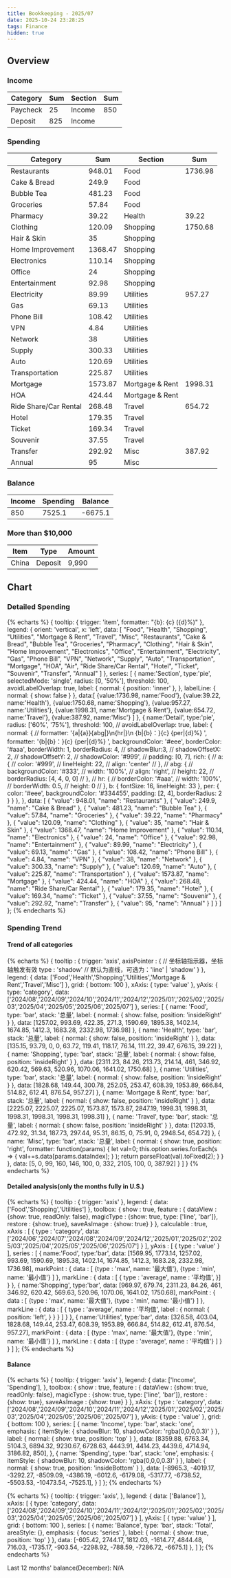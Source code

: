 ```yaml
---
title: Bookkeeping - 2025/07
date: 2025-10-24 23:28:25
tags: Finance
hidden: true
---
```


## Overview

### Income

| Category              | Sum     | Section         | Sum     |
| --------------------- | ------- | --------------- | ------- |
| Paycheck              | 25      | Income          | 850     |
| Deposit               | 825     | Income          |         |

### Spending

| Category              | Sum     | Section         | Sum     |
| --------------------- | ------- | --------------- | ------- |
| Restaurants           | 948.01  | Food            | 1736.98 |
| Cake & Bread          | 249.9   | Food            |         |
| Bubble Tea            | 481.23  | Food            |         |
| Groceries             | 57.84   | Food            |         |
| Pharmacy              | 39.22   | Health          | 39.22   |
| Clothing              | 120.09  | Shopping        | 1750.68 |
| Hair & Skin           | 35      | Shopping        |         |
| Home Improvement      | 1368.47 | Shopping        |         |
| Electronics           | 110.14  | Shopping        |         |
| Office                | 24      | Shopping        |         |
| Entertainment         | 92.98   | Shopping        |         |
| Electricity           | 89.99   | Utilities       | 957.27  |
| Gas                   | 69.13   | Utilities       |         |
| Phone Bill            | 108.42  | Utilities       |         |
| VPN                   | 4.84    | Utilities       |         |
| Network               | 38      | Utilities       |         |
| Supply                | 300.33  | Utilities       |         |
| Auto                  | 120.69  | Utilities       |         |
| Transportation        | 225.87  | Utilities       |         |
| Mortgage              | 1573.87 | Mortgage & Rent | 1998.31 |
| HOA                   | 424.44  | Mortgage & Rent |         |
| Ride Share/Car Rental | 268.48  | Travel          | 654.72  |
| Hotel                 | 179.35  | Travel          |         |
| Ticket                | 169.34  | Travel          |         |
| Souvenir              | 37.55   | Travel          |         |
| Transfer              | 292.92  | Misc            | 387.92  |
| Annual                | 95      | Misc            |         |

### Balance

| Income | Spending | Balance  |
| ------ | -------- | -------- |
| 850    | 7525.1   | \-6675.1 |

### More than $10,000

| Item          | Type      | Amount |
| ------------- | --------- | ------ |
|China          | Deposit   | 9,990  |

## Chart

### Detailed Spending

{% echarts %}
{
    tooltip: {
        trigger: 'item',
        formatter: "{b}: {c} ({d}%)"
    },
    legend: {
        orient: 'vertical',
        x: 'left',
        data: [
            "Food", "Health", "Shopping", "Utilities", "Mortgage & Rent", "Travel", "Misc", "Restaurants", "Cake & Bread", "Bubble Tea", "Groceries", "Pharmacy", "Clothing", "Hair & Skin", "Home Improvement", "Electronics", "Office", "Entertainment", "Electricity", "Gas", "Phone Bill", "VPN", "Network", "Supply", "Auto", "Transportation", "Mortgage", "HOA", "Air", "Ride Share/Car Rental", "Hotel", "Ticket", "Souvenir", "Transfer", "Annual"
        ]
    },
    series: [
        {
            name:'Section',
            type:'pie',
            selectedMode: 'single',
            radius: [0, '50%'],
            threshold: 100,
            avoidLabelOverlap: true,
            label: {
                normal: {
                    position: 'inner'
                },
            },
            labelLine: {
                normal: {
                    show: false
                }
            },
            data:[
                {value:1736.98, name:'Food'},
                {value:39.22, name:'Health'},
                {value:1750.68, name:'Shopping'},
                {value:957.27, name:'Utilities'},
                {value:1998.31, name:'Mortgage & Rent'},
                {value:654.72, name:'Travel'},
                {value:387.92, name:'Misc'}
            ]
        },
        {
            name:'Detail',
            type:'pie',
            radius: ['60%', '75%'],
            threshold: 100,
            // avoidLabelOverlap: true,
            label: {
                normal: {
                    // formatter: '{a|{a}}{abg|}\n{hr|}\n  {b|{b}：}{c}  {per|{d}%}  ',
                    formatter: '{b|{b}：}{c}  {per|{d}%}  ',
                    backgroundColor: '#eee',
                    borderColor: '#aaa',
                    borderWidth: 1,
                    borderRadius: 4,
                    // shadowBlur:3,
                    // shadowOffsetX: 2,
                    // shadowOffsetY: 2,
                    // shadowColor: '#999',
                    // padding: [0, 7],
                    rich: {
                        // a: {
                        //    color: '#999',
                        //    lineHeight: 22,
                        //    align: 'center'
                        // },
                        // abg: {
                        //     backgroundColor: '#333',
                        //     width: '100%',
                        //     align: 'right',
                        //     height: 22,
                        //     borderRadius: [4, 4, 0, 0]
                        // },
                        // hr: {
                        //    borderColor: '#aaa',
                        //    width: '100%',
                        //    borderWidth: 0.5,
                        //    height: 0
                        // },
                        b: {
                            fontSize: 16,
                            lineHeight: 33
                        },
                        per: {
                            color: '#eee',
                            backgroundColor: '#334455',
                            padding: [2, 4],
                            borderRadius: 2
                        }
                    }
                },
            },
            data:
            [
                { "value": 948.01, "name": "Restaurants" },
                { "value": 249.9, "name": "Cake & Bread" },
                { "value": 481.23, "name": "Bubble Tea" },
                { "value": 57.84, "name": "Groceries" },
                { "value": 39.22, "name": "Pharmacy" },
                { "value": 120.09, "name": "Clothing" },
                { "value": 35, "name": "Hair & Skin" },
                { "value": 1368.47, "name": "Home Improvement" },
                { "value": 110.14, "name": "Electronics" },
                { "value": 24, "name": "Office" },
                { "value": 92.98, "name": "Entertainment" },
                { "value": 89.99, "name": "Electricity" },
                { "value": 69.13, "name": "Gas" },
                { "value": 108.42, "name": "Phone Bill" },
                { "value": 4.84, "name": "VPN" },
                { "value": 38, "name": "Network" },
                { "value": 300.33, "name": "Supply" },
                { "value": 120.69, "name": "Auto" },
                { "value": 225.87, "name": "Transportation" },
                { "value": 1573.87, "name": "Mortgage" },
                { "value": 424.44, "name": "HOA" },
                { "value": 268.48, "name": "Ride Share/Car Rental" },
                { "value": 179.35, "name": "Hotel" },
                { "value": 169.34, "name": "Ticket" },
                { "value": 37.55, "name": "Souvenir" },
                { "value": 292.92, "name": "Transfer" },
                { "value": 95, "name": "Annual" }
            ]
        }
    ]
};
{% endecharts %}

### Spending Trend

#### Trend of all categories

{% echarts %}
{
    tooltip : {
        trigger: 'axis',
        axisPointer : {            // 坐标轴指示器，坐标轴触发有效
            type : 'shadow'        // 默认为直线，可选为：'line' | 'shadow'
        }
    },
    legend: {
        data: ['Food','Health','Shopping','Utilities','Mortgage & Rent','Travel','Misc']
    },
    grid: {
        bottom: 100
    },
    xAxis:  {
        type: 'value'
    },
    yAxis: {
        type: 'category',
        data: ['2024/08','2024/09','2024/10','2024/11','2024/12','2025/01','2025/02','2025/03','2025/04','2025/05','2025/06','2025/07']
    },
    series: [
        {
            name: 'Food',
            type: 'bar',
            stack: '总量',
            label: {
                normal: {
                    show: false,
                    position: 'insideRight'
                }
            },
            data: [1257.02, 993.69, 422.35, 271.3, 1590.69, 1895.38, 1402.14, 1674.85, 1412.3, 1683.28, 2332.98, 1736.98]
        },
        {
            name: 'Health',
            type: 'bar',
            stack: '总量',
            label: {
                normal: {
                    show: false,
                    position: 'insideRight'
                }
            },
            data: [135.15, 93.79, 0, 0, 63.72, 119.41, 118.17, 76.14, 111.22, 39.47, 676.15, 39.22]
        },
        {
            name: 'Shopping',
            type: 'bar',
            stack: '总量',
            label: {
                normal: {
                    show: false,
                    position: 'insideRight'
                }
            },
            data: [2311.23, 84.26, 213.73, 214.14, 461, 346.92, 620.42, 569.63, 520.96, 1070.06, 1641.02, 1750.68]
        },
        {
            name: 'Utilities',
            type: 'bar',
            stack: '总量',
            label: {
                normal: {
                    show: false,
                    position: 'insideRight'
                }
            },
            data: [1828.68, 149.44, 300.78, 252.05, 253.47, 608.39, 1953.89, 666.84, 514.82, 612.41, 876.54, 957.27]
        },
        {
            name: 'Mortgage & Rent',
            type: 'bar',
            stack: '总量',
            label: {
                normal: {
                    show: false,
                    position: 'insideRight'
                }
            },
            data: [2225.07, 2225.07, 2225.07, 1573.87, 1573.87, 2847.19, 1998.31, 1998.31, 1998.31, 1998.31, 1998.31, 1998.31]
        },
        {
            name: 'Travel',
            type: 'bar',
            stack: '总量',
            label: {
                normal: {
                    show: false,
                    position: 'insideRight'
                }
            },
            data: [1203.15, 472.92, 31.34, 187.73, 297.44, 95.31, 86.15, 0, 75.91, 0, 2948.54, 654.72]
        },
        {
            name: 'Misc',
            type: 'bar',
            stack: '总量',
            label: {
                normal: {
                    show: true,
                    position: 'right',
                    formatter: function(params) {
                        let val=0;
                        this.option.series.forEach(s => {
                            val+=s.data[params.dataIndex];
                        } );
                        return parseFloat(val).toFixed(2);
                    }
                }
            },
            data: [5, 0, 99, 160, 146, 100, 0, 332, 2105, 100, 0, 387.92]
        }
    ]
}
{% endecharts %}

#### Detailed analysis(only the months fully in U.S.)

{% echarts %}
{
    tooltip : {
        trigger: 'axis'
    },
    legend: {
        data:['Food','Shopping','Utilities']
    },
    toolbox: {
        show : true,
        feature : {
            dataView : {show: true, readOnly: false},
            magicType : {show: true, type: ['line', 'bar']},
            restore : {show: true},
            saveAsImage : {show: true}
        }
    },
    calculable : true,
    xAxis : [
        {
            type : 'category',
            data: ['2024/06','2024/07','2024/08','2024/09','2024/12','2025/01','2025/02','2025/03','2025/04','2025/05','2025/06','2025/07']
        }
    ],
    yAxis : [
        {
            type : 'value'
        }
    ],
    series : [
        {
            name:'Food',
            type:'bar',
            data: [1569.95, 1773.14, 1257.02, 993.69, 1590.69, 1895.38, 1402.14, 1674.85, 1412.3, 1683.28, 2332.98, 1736.98],
            markPoint : {
                data : [
                    {type : 'max', name: '最大值'},
                    {type : 'min', name: '最小值'}
                ]
            },
            markLine : {
                data : [
                {
                    type : 'average',
                    name : '平均值',
                }]
            }
        },
        {
            name:'Shopping',
            type:'bar',
            data: [969.97, 679.74, 2311.23, 84.26, 461, 346.92, 620.42, 569.63, 520.96, 1070.06, 1641.02, 1750.68],
            markPoint : {
                data : [
                    {type : 'max', name: '最大值'},
                    {type : 'min', name: '最小值'}
                ]
            },
            markLine : {
                data : [
                    {
                        type : 'average',
                        name : '平均值',
                        label : {
                            normal: {
                                position: 'left',
                            }
                        }
                    }
                ]
            }
        },
        {
            name:'Utilities',
            type:'bar',
            data: [326.58, 403.04, 1828.68, 149.44, 253.47, 608.39, 1953.89, 666.84, 514.82, 612.41, 876.54, 957.27],
            markPoint : {
                data : [
                    {type : 'max', name: '最大值'},
                    {type : 'min', name: '最小值'}
                ]
            },
            markLine : {
                data : [
                    {type : 'average', name : '平均值'}
                ]
            }
        }
    ]
};
{% endecharts %}

#### Balance

{% echarts %}
{
    tooltip: {
        trigger: 'axis'
    },
    legend: {
        data: ['Income', 'Spending'],
    },
    toolbox: {
        show : true,
        feature : {
            dataView : {show: true, readOnly: false},
            magicType : {show: true, type: ['line', 'bar']},
            restore : {show: true},
            saveAsImage : {show: true}
        }
    },
    xAxis: {
        type : 'category',
        data: ['2024/08','2024/09','2024/10','2024/11','2024/12','2025/01','2025/02','2025/03','2025/04','2025/05','2025/06','2025/07']
    },
    yAxis: {
        type : 'value'
    },
    grid: {
        bottom: 100
    },
    series: [
        {
            name: 'Income',
            type: 'bar',
            stack: 'one',
            emphasis: {
                itemStyle: {
                    shadowBlur: 10,
                    shadowColor: 'rgba(0,0,0,0.3)'
                }
            },
            label: {
                normal: {
                    show: true,
                    position: 'top'
                }
            },
            data: [8359.88, 6763.34, 5104.3, 6894.32, 9230.67, 6728.63, 4443.91, 4414.23, 4439.6, 4714.94, 3186.82, 850],
        },
        {
            name: 'Spending',
            type: 'bar',
            stack: 'one',
            emphasis: {
                itemStyle: {
                    shadowBlur: 10,
                    shadowColor: 'rgba(0,0,0,0.3)'
                }
            },
            label: {
                normal: {
                    show: true,
                    position: 'insideBottom'
                }
            },
            data: [-8965.3, -4019.17, -3292.27, -8509.09, -4386.19, -6012.6, -6179.08, -5317.77, -6738.52, -5503.53, -10473.54, -7525.1],
        }
    ]
};
{% endecharts %}

{% echarts %}
{
    tooltip: {
        trigger: 'axis',
    },
    legend: {
        data: ['Balance']
    },
    xAxis: [
        {
            type: 'category',
            data: ['2024/08','2024/09','2024/10','2024/11','2024/12','2025/01','2025/02','2025/03','2025/04','2025/05','2025/06','2025/07']
        }
    ],
    yAxis: [
        {
            type: 'value'
        }
    ],
    grid: {
        bottom: 100
    },
    series: [
        {
            name: 'Balance',
            type: 'bar',
            stack: 'Total',
            areaStyle: {},
            emphasis: {
                focus: 'series'
            },
            label: {
                normal: {
                    show: true,
                    position: 'top'
                }
            },
            data: [-605.42, 2744.17, 1812.03, -1614.77, 4844.48, 716.03, -1735.17, -903.54, -2298.92, -788.59, -7286.72, -6675.1]
        },
    ]
};
{% endecharts %}

Last 12 months' balance(December): N/A
